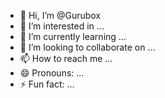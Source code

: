 - 👋 Hi, I’m @Gurubox
- 👀 I’m interested in ...
- 🌱 I’m currently learning ...
- 💞️ I’m looking to collaborate on ...
- 📫 How to reach me ...
- 😄 Pronouns: ...
- ⚡ Fun fact: ...

<!---
Gurubox/Gurubox is a ✨ special ✨ repository because its `README.md` (this file) appears on your GitHub profile.
You can click the Preview link to take a look at your changes.
--->
